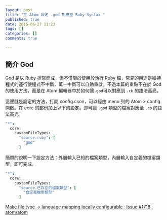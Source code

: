 ```yaml
---
layout: post
title: "在 Atom 設定 .god 對應至 Ruby Syntax "
published: true
date: 2016-06-27 11:23
tags: []
categories: []
comments: true

---
```

## 簡介 God

God 是以 Ruby 撰寫而成，但不僅限於使用於執行 Ruby 檔，常見的用途是維持程式的運行使程式不中斷，萬一中斷可以自動重啟。不過本篇的重點不在於 God 的使用方法，而是在 Atom 編輯器中於如何讓`.god`可以對應到 `.rb` 的語法高亮。

這邊就是設定的方法，打開 config.cson，可以經由 menu 列的 Atom > config 開啟。在 core 的部份加上以下的設定。即可讓 `.god` 類型的檔案對應至 `.rb` 的語法高光。

```cson
"*":
  core:
    customFileTypes:
      "source.ruby": [
        "god"
      ]
```

簡單的說明一下設定方法：外層輸入已知的檔案類型，內層輸入自定義的檔案類型，即可完成。

```cson
"*":
  core:
    customFileTypes:
      "source.已存在的檔案類型": [
        "自定義檔案類型"
      ]
```

[Make file type -> language mapping locally configurable · Issue #1718 · atom/atom](https://github.com/atom/atom/issues/1718)
